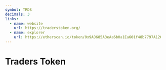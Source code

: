 ```yaml
---
symbol: TRDS
decimals: 3
links:
  - name: website
    url: https://traderstoken.org/
  - name: explorer
    url: https://etherscan.io/token/0x9AD685A3eAa6b0a1Ea601f48b7797A12011fDeb0
---
```


# Traders Token
